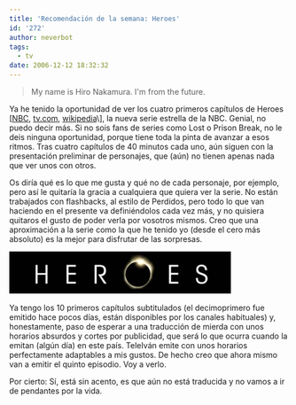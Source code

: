 ```yaml
---
title: 'Recomendación de la semana: Heroes'
id: '272'
author: neverbot
tags:
  - tv
date: 2006-12-12 18:32:32
---
```


> My name is Hiro Nakamura. I'm from the future.

Ya he tenido la oportunidad de ver los cuatro primeros capítulos de Heroes \[[NBC](http://www.nbc.com/Heroes/), [tv.com](http://www.tv.com/heroes/show/17552/summary.html), [wikipedia](http://en.wikipedia.org/wiki/Heroes_(TV_series))\], la nueva serie estrella de la NBC. Genial, no puedo decir más. Si no sois fans de series como Lost o Prison Break, no le deis ninguna oportunidad, porque tiene toda la pinta de avanzar a esos ritmos. Tras cuatro capítulos de 40 minutos cada uno, aún siguen con la presentación preliminar de personajes, que (aún) no tienen apenas nada que ver unos con otros.

Os diría qué es lo que me gusta y qué no de cada personaje, por ejemplo, pero así le quitaría la gracia a cualquiera que quiera ver la serie. No están trabajados con flashbacks, al estilo de Perdidos, pero todo lo que van haciendo en el presente va definiéndolos cada vez más, y no quisiera quitaros el gusto de poder verla por vosotros mismos. Creo que una aproximación a la serie como la que he tenido yo (desde el cero más absoluto) es la mejor para disfrutar de las sorpresas.

![Heroes](./recomendacion-de-la-semana-heroes/heroes_logo.jpg "Heroes")

Ya tengo los 10 primeros capítulos subtitulados (el decimoprimero fue emitido hace pocos días, están disponibles por los canales habituales) y, honestamente, paso de esperar a una traducción de mierda con unos horarios absurdos y cortes por publicidad, que será lo que ocurra cuando la emitan (algún día) en este país. TeleIván emite con unos horarios perfectamente adaptables a mis gustos. De hecho creo que ahora mismo van a emitir el quinto episodio. Voy a verlo.

Por cierto: Sí, está sin acento, es que aún no está traducida y no vamos a ir de pendantes por la vida.
